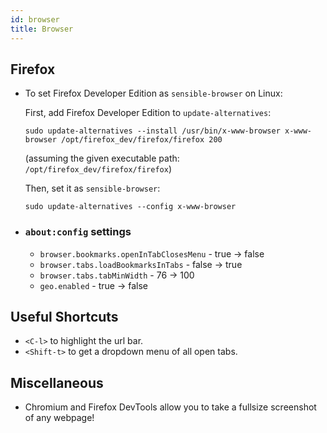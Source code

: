 ```yaml
---
id: browser
title: Browser
---
```


## Firefox

- To set Firefox Developer Edition as `sensible-browser` on Linux:

    First, add Firefox Developer Edition to `update-alternatives`:

    ```
    sudo update-alternatives --install /usr/bin/x-www-browser x-www-browser /opt/firefox_dev/firefox/firefox 200
    ```

    (assuming the given executable path: `/opt/firefox_dev/firefox/firefox`)

    Then, set it as `sensible-browser`:

    ```
    sudo update-alternatives --config x-www-browser
    ```

- ### `about:config` settings

    - `browser.bookmarks.openInTabClosesMenu` - true -> false
    - `browser.tabs.loadBookmarksInTabs` - false -> true
    - `browser.tabs.tabMinWidth` - 76 -> 100
    - `geo.enabled` - true -> false


## Useful Shortcuts

- `<C-l>` to highlight the url bar.
- `<Shift-t>` to get a dropdown menu of all open tabs.


## Miscellaneous

- Chromium and Firefox DevTools allow you to take a fullsize screenshot of any webpage!
